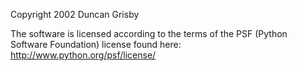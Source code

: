 Copyright 2002 Duncan Grisby

The software is licensed according to the terms of the PSF (Python Software Foundation) license found here: http://www.python.org/psf/license/